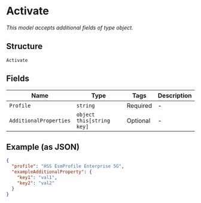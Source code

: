 
# Activate

*This model accepts additional fields of type object.*

## Structure

`Activate`

## Fields

| Name | Type | Tags | Description |
|  --- | --- | --- | --- |
| `Profile` | `string` | Required | - |
| `AdditionalProperties` | `object this[string key]` | Optional | - |

## Example (as JSON)

```json
{
  "profile": "HSS EsmProfile Enterprise 5G",
  "exampleAdditionalProperty": {
    "key1": "val1",
    "key2": "val2"
  }
}
```


